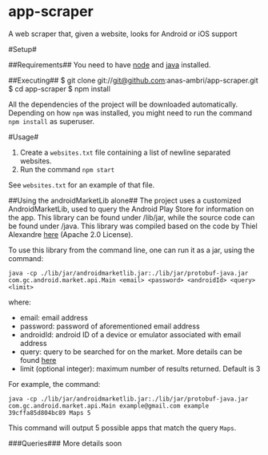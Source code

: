 app-scraper
===========

A web scraper that, given a website, looks for Android or iOS support

#Setup#

##Requirements##
You need to have [node](http://nodejs.org) and [java](http://www.java.com/en/download/index.jsp) installed.

##Executing##
	$ git clone git://git@github.com:anas-ambri/app-scraper.git
	$ cd app-scraper
	$ npm install

All the dependencies of the project will be downloaded automatically. Depending on how `npm` was installed, you might need to run the command `npm install` as superuser.

#Usage#
1. Create a `websites.txt` file containing a list of newline separated websites.
2. Run the command `npm start`

See `websites.txt` for an example of that file.

##Using the androidMarketLib alone##
The project uses a customized AndroidMarketLib, used to query the Android Play Store for information on the app. This library can be found under /lib/jar, while the source code can be found under /java.
This library was compiled based on the code by Thiel Alexandre [here](http://code.google.com/p/android-market-api/) (Apache 2.0 License).

To use this library from the command line, one can run it as a jar, using the command:

    java -cp ./lib/jar/androidmarketlib.jar:./lib/jar/protobuf-java.jar com.gc.android.market.api.Main <email> <password> <androidId> <query> <limit>

where:

- email: email address
- password: password of aforementioned email address
- androidId: android ID of a device or emulator associated with email address
- query: query to be searched for on the market. More details can be found [here](https://github.com/anas-ambri/app-scraper#queries)
- limit (optional integer): maximum number of results returned. Default is 3

For example, the command: 

    java -cp ./lib/jar/androidmarketlib.jar:./lib/jar/protobuf-java.jar com.gc.android.market.api.Main example@gmail.com example 39cffa85d804bc89 Maps 5

This command will output 5 possible apps that match the query `Maps`.

###Queries###
More details soon